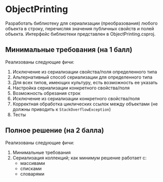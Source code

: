 # ObjectPrinting

Разработать библиотеку для сериализации (преобразования) любого объекта в строку, перечисляя значения публичных свойств и полей объекта. 
Интерфейс библиотеки представлен в ObjectPrinting.csproj.

## Минимальные требования (на 1 балл)
Реализованы следующие фичи:
1. Исключение из сериализации свойства/поля определенного типа
2. Альтернативный способ сериализации для определенного типа
3. Для всех типов, имеющих культуру, есть возможность ее указать
4. Настройка сериализации конкретного свойства/поля
5. Возможность обрезания строк
6. Исключение из сериализации конкретного свойства/поля
7. Корректная обработка циклических ссылок между объектами (не должны приводить к `StackOverflowException`)
8. Тесты

## Полное решение (на 2 балла)
Реализованы следующие фичи:
1. Минимальные требования
2. Сериализация коллекций; как минимум решение работает с:
	- массивами
	- списками
	- словарями